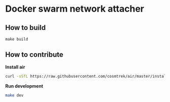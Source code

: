 # Docker swarm network attacher

## How to build

```
make build
```

## How to contribute

**Install air**

```sh
curl -sSfL https://raw.githubusercontent.com/cosmtrek/air/master/install.sh | sh -s
```

**Run development**

```sh
make dev
```